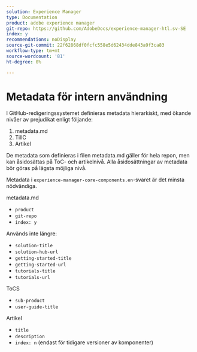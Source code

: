 ```yaml
---
solution: Experience Manager
type: Documentation
product: adobe experience manager
git-repo: https://github.com/AdobeDocs/experience-manager-htl.sv-SE
index: y
recommendations: noDisplay
source-git-commit: 22f62868df0fcfc558e5d62434dde843a9f3ca83
workflow-type: tm+mt
source-wordcount: '81'
ht-degree: 0%

---
```



# Metadata för intern användning

I GitHub-redigeringssystemet definieras metadata hierarkiskt, med ökande nivåer av prejudikat enligt följande:

1. metadata.md
1. TillC
1. Artikel

De metadata som definieras i filen metadata.md gäller för hela repon, men kan åsidosättas på ToC- och artikelnivå. Alla åsidosättningar av metadata bör göras på lägsta möjliga nivå.

Metadata i `experience-manager-core-components.en`-svaret är det minsta nödvändiga.

metadata.md

* `product`
* `git-repo`
* `index: y`

Används inte längre:

* `solution-title`
* `solution-hub-url`
* `getting-started-title`
* `getting-started-url`
* `tutorials-title`
* `tutorials-url`

ToCS

* `sub-product`
* `user-guide-title`

Artikel

* `title`
* `description`
* `index: n` (endast för tidigare versioner av komponenter)

